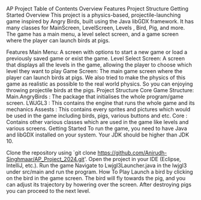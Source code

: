 AP Project
Table of Contents
Overview
Features
Project Structure
Getting Started
Overview
This project is a physics-based, projectile-launching game inspired by Angry Birds, built using the Java libGDX framework. It has many classes for MainScreen, LevelScreen, Levels , Bird, Pig, and more. The game has a main menu, a level select screen, and a game screen where the player can launch birds at pigs.

Features
Main Menu: A screen with options to start a new game or load a previously saved game or exist the game.
Level Select Screen: A screen that displays all the levels in the game, allowing the player to choose which level they want to play
Game Screen: The main game screen where the player can launch birds at pigs. We also tried to make the physics of this game as realistic as possible to the real world physics. So you can enjoying throwing projectile birds at the pigs.
Project Structure
Core Game Structure:
Main.AngryBirds : The package that initialises the whole program/game screen.
LWJGL3 : This contains the engine that runs the whole game and its mechanics
Assests : This contains every sprites and pictures which would be used in the game including birds, pigs, various buttons and etc.
Core : Contains other various classes which are used in the game like levels and various screens.
Getting Started
To run the game, you need to have Java and libGDX installed on your system. Your JDK should be higher than JDK 10.

Clone the repository using `git clone https://github.com/Anirudh-Singhmaar/AP_Project_2024.git'.
Open the project in your IDE (Eclipse, IntelliJ, etc.).
Run the game
Navigate to Lwjgl3Launcher.java in the lwjgl3 under src/main and run the program.
How To Play
Launch a bird by clicking on the bird in the game screen.
The bird will fly towards the pig, and you can adjust its trajectory by howering over the screen.
After destroying pigs you can proceed to the next level.

